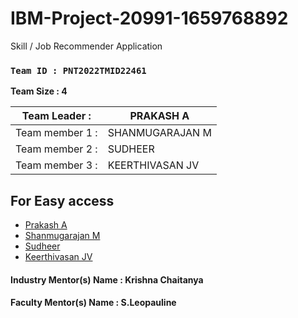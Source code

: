 # IBM-Project-20991-1659768892
Skill / Job Recommender Application

###  __`Team ID : PNT2022TMID22461`__


__Team Size : 4__


|Team Leader :| PRAKASH A|
| ------------|---------------|              
|Team member 1 :| SHANMUGARAJAN M|
|Team member 2 :| SUDHEER |
|Team member 3 :| KEERTHIVASAN JV|

## For Easy access

- [Prakash A](https://github.com/IBM-EPBL/IBM-Project-20991-1659768892/tree/master/Assignment/Prakash_113119UG04070%20(Team%20Lead))
- [Shanmugarajan M](https://github.com/IBM-EPBL/IBM-Project-20991-1659768892/tree/master/Assignment/Shanmugarajan%20M_113119UG0497)
- [Sudheer](https://github.com/IBM-EPBL/IBM-Project-20991-1659768892/tree/master/Assignment/sudhher_113119UG04100)
- [Keerthivasan JV](https://github.com/IBM-EPBL/IBM-Project-20991-1659768892/tree/master/Assignment/Keerthivasan%20J%20V)




#### Industry Mentor(s) Name : Krishna Chaitanya

#### Faculty Mentor(s) Name  : S.Leopauline
